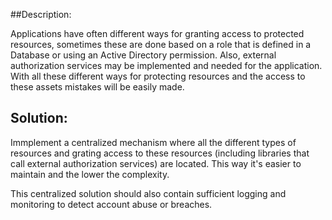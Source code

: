 ##Description:

Applications have often different ways for granting access to protected resources, sometimes these are 
done based on a role that is defined in a Database or using an Active Directory permission. Also, external
authorization services may be implemented and needed for the application. With all these different ways 
for protecting resources and the access to these assets mistakes will be easily made. 

## Solution:

Immplement a centralized mechanism where all the different types of resources and grating access to 
these resources (including libraries that call external authorization services) are located. This way
it's easier to maintain and the lower the complexity.

This centralized solution should also contain sufficient logging and monitoring to detect account abuse or breaches.
